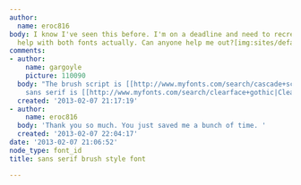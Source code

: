 ```yaml
---
author:
  name: eroc816
body: I know I've seen this before. I'm on a deadline and need to recreate this. Need
  help with both fonts actually. Can anyone help me out?[img:sites/default/files/old-images/Agricoat_5469.jpg]
comments:
- author:
    name: gargoyle
    picture: 110090
  body: "The brush script is [[http://www.myfonts.com/search/cascade+script/fonts/|Cascade]].\r\nThe
    sans serif is [[http://www.myfonts.com/search/clearface+gothic|Clearface Gothic]]."
  created: '2013-02-07 21:17:19'
- author:
    name: eroc816
  body: 'Thank you so much. You just saved me a bunch of time. '
  created: '2013-02-07 22:04:17'
date: '2013-02-07 21:06:52'
node_type: font_id
title: sans serif brush style font

---
```

